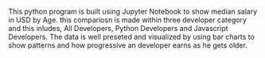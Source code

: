This python program is built using Jupyter Notebook to show median salary in USD by Age. this compariosn is made within three developer category 
and this inludes, All Developers, Python Developers and Javascript Developers. The data is well preseted and visualized by using bar charts 
to show patterns and how progressive an developer earns as he gets older.
